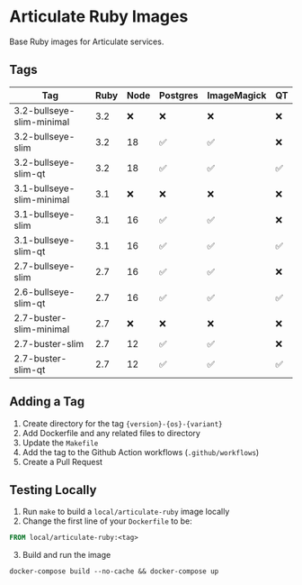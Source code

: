# Articulate Ruby Images

Base Ruby images for Articulate services.

## Tags

| Tag                       | Ruby | Node | Postgres | ImageMagick | QT |
|---------------------------|------|------|----------|-------------|----|
| 3.2-bullseye-slim-minimal | 3.2  | ❌   | ❌       | ❌          | ❌ |
| 3.2-bullseye-slim         | 3.2  | 18   | ✅       | ✅          | ❌ |
| 3.2-bullseye-slim-qt      | 3.2  | 18   | ✅       | ✅          | ✅ |
| 3.1-bullseye-slim-minimal | 3.1  | ❌   | ❌       | ❌          | ❌ |
| 3.1-bullseye-slim         | 3.1  | 16   | ✅       | ✅          | ❌ |
| 3.1-bullseye-slim-qt      | 3.1  | 16   | ✅       | ✅          | ✅ |
| 2.7-bullseye-slim         | 2.7  | 16   | ✅       | ✅          | ❌ |
| 2.6-bullseye-slim-qt      | 2.7  | 16   | ✅       | ✅          | ✅ |
| 2.7-buster-slim-minimal   | 2.7  | ❌   | ❌       | ❌          | ❌ |
| 2.7-buster-slim           | 2.7  | 12   | ✅       | ✅          | ❌ |
| 2.7-buster-slim-qt        | 2.7  | 12   | ✅       | ✅          | ✅ |

## Adding a Tag

1. Create directory for the tag `{version}-{os}-{variant}`
2. Add Dockerfile and any related files to directory
3. Update the `Makefile`
4. Add the tag to the Github Action workflows (`.github/workflows`)
5. Create a Pull Request

## Testing Locally

1. Run `make` to build a `local/articulate-ruby` image locally
2. Change the first line of your `Dockerfile` to be:

```dockerfile
FROM local/articulate-ruby:<tag>
```

3. Build and run the image

```shell
docker-compose build --no-cache && docker-compose up
```
